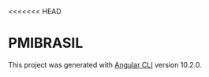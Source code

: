 <<<<<<< HEAD
# PMIBRASIL

This project was generated with [Angular CLI](https://github.com/angular/angular-cli) version 10.2.0.



